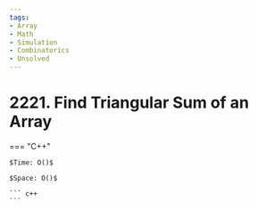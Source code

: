 ```yaml
---
tags:
- Array
- Math
- Simulation
- Combinatorics
- Unsolved
---
```



# 2221. Find Triangular Sum of an Array

=== "C++"

    $Time: O()$

    $Space: O()$

    ``` c++
    ```